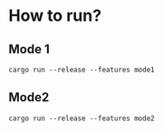 # How to run?
## Mode 1
`cargo run --release --features mode1`

## Mode2
`cargo run --release --features mode2`
